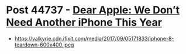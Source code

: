 # Post 44737 - [Dear Apple: We Don’t Need Another iPhone This Year](https://www.ifixit.com/News/44737/dear-apple-we-dont-need-another-iphone-this-year)

- https://valkyrie.cdn.ifixit.com/media/2017/09/05171833/iphone-8-teardown-600x400.jpeg
